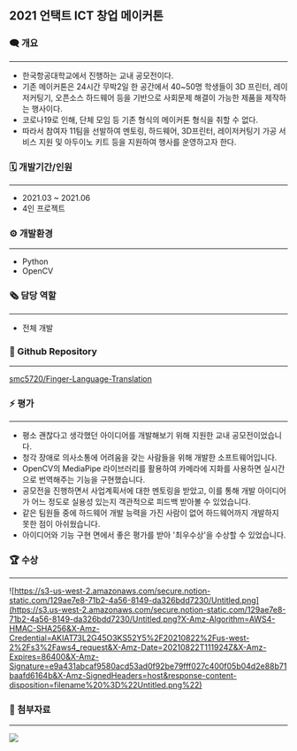 ## 2021 언택트 ICT 창업 메이커톤

### 🗨️ **개요**

---

- 한국항공대학교에서 진행하는 교내 공모전이다.
- 기존 메이커톤은 24시간 무박2일 한 공간에서 40~50명 학생들이 3D 프린터, 레이저커팅기, 오픈소스 하드웨어 등을 기반으로 사회문제 해결이 가능한 제품을 제작하는 행사이다.
- 코로나19로 인해, 단체 모임 등 기존 형식의 메이커톤 형식을 취할 수 없다.
- 따라서 참여자 11팀을 선발하여 멘토링, 하드웨어, 3D프린터, 레이저커팅기 가공 서비스 지원 및 아두이노 키트 등을 지원하여 행사를 운영하고자 한다.

### 🗓️ 개발기간/인원

---

- 2021.03 ~ 2021.06
- 4인 프로젝트

### ⚙️ 개발환경

---

- Python
- OpenCV

### 🗞️ 담당 역할

---

- 전체 개발

### 📂 Github Repository

---

[smc5720/Finger-Language-Translation](https://github.com/smc5720/Finger-Language-Translation)

### ⚡ 평가

---

- 평소 괜찮다고 생각했던 아이디어를 개발해보기 위해 지원한 교내 공모전이었습니다.
- 청각 장애로 의사소통에 어려움을 갖는 사람들을 위해 개발한 소프트웨어입니다.
- OpenCV의 MediaPipe 라이브러리를 활용하여 카메라에 지화를 사용하면 실시간으로 번역해주는 기능을 구현했습니다.
- 공모전을 진행하면서 사업계획서에 대한 멘토링을 받았고, 이를 통해 개발 아이디어가 어느 정도로 실용성 있는지 객관적으로 피드백 받아볼 수 있었습니다.
- 같은 팀원들 중에 하드웨어 개발 능력을 가진 사람이 없어 하드웨어까지 개발하지 못한 점이 아쉬웠습니다.
- 아이디어와 기능 구현 면에서 좋은 평가를 받아 '최우수상'을 수상할 수 있었습니다.
### 🏆 수상

---
![https://s3-us-west-2.amazonaws.com/secure.notion-static.com/129ae7e8-71b2-4a56-8149-da326bdd7230/Untitled.png](https://s3.us-west-2.amazonaws.com/secure.notion-static.com/129ae7e8-71b2-4a56-8149-da326bdd7230/Untitled.png?X-Amz-Algorithm=AWS4-HMAC-SHA256&X-Amz-Credential=AKIAT73L2G45O3KS52Y5%2F20210822%2Fus-west-2%2Fs3%2Faws4_request&X-Amz-Date=20210822T111924Z&X-Amz-Expires=86400&X-Amz-Signature=e9a431abcaf9580acd53ad0f92be79fff027c400f05b04d2e88b71baafd6164b&X-Amz-SignedHeaders=host&response-content-disposition=filename%20%3D%22Untitled.png%22)

### 📎 첨부자료

---
![](https://s3.us-west-2.amazonaws.com/secure.notion-static.com/81c99c1d-3dd1-4852-a836-b527f49ccc2a/ezgif.com-optimize_%284%29.gif?X-Amz-Algorithm=AWS4-HMAC-SHA256&X-Amz-Credential=AKIAT73L2G45O3KS52Y5%2F20210822%2Fus-west-2%2Fs3%2Faws4_request&X-Amz-Date=20210822T112120Z&X-Amz-Expires=86400&X-Amz-Signature=2197c8a086717a1e1a5b02f927fd26fc6b4af684d92269544a5a2edb4c1aab6c&X-Amz-SignedHeaders=host&response-content-disposition=filename%20%3D%22ezgif.com-optimize_%284%29.gif%22)
